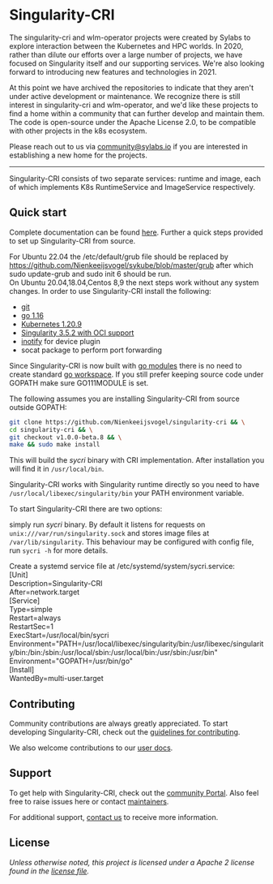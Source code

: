  # Singularity-CRI

The singularity-cri and wlm-operator projects were created by Sylabs to explore interaction between the Kubernetes and HPC worlds. In 2020, rather than dilute our efforts over a large number of projects, we have focused on Singularity itself and our supporting services. We're also looking forward to introducing new features and technologies in 2021.

At this point we have archived the repositories to indicate that they aren't under active development or maintenance. We recognize there is still interest in singularity-cri and wlm-operator, and we'd like these projects to find a home within a community that can further develop and maintain them. The code is open-source under the Apache License 2.0, to be compatible with other projects in the k8s ecosystem.

Please reach out to us via community@sylabs.io if you are interested in establishing a new home for the projects.

----

Singularity-CRI consists of two separate services: runtime and image, each of which implements 
K8s RuntimeService and ImageService respectively.

## Quick start

Complete documentation can be found [here](https://sylabs.io/guides/cri/1.0/user-guide). 
Further a quick steps provided to set up Singularity-CRI from source.

For Ubuntu 22.04 the /etc/default/grub file should be replaced by https://github.com/Nienkeeijsvogel/sykube/blob/master/grub after which sudo update-grub and sudo init 6 should be run.<br />
On Ubuntu 20.04,18.04,Centos 8,9 the next steps work without any system changes.
In order to use Singularity-CRI install the following:


- [git](https://git-scm.com/downloads)
- [go 1.16](https://golang.org/doc/install)
- [Kubernetes 1.20.9](https://kubernetes.io/docs/tasks/tools/)
- [Singularity 3.5.2 with OCI support](https://github.com/sylabs/singularity/blob/master/INSTALL.md)
- [inotify](http://man7.org/linux/man-pages/man7/inotify.7.html) for device plugin
- socat package to perform port forwarding

Since Singularity-CRI is now built with [go modules](https://github.com/golang/go/wiki/Modules)
there is no need to create standard [go workspace](https://golang.org/doc/code.html). If you still
prefer keeping source code under GOPATH make sure GO111MODULE is set. 

The following assumes you are installing Singularity-CRI from source outside GOPATH:
```bash
git clone https://github.com/Nienkeeijsvogel/singularity-cri && \
cd singularity-cri && \
git checkout v1.0.0-beta.8 && \
make && sudo make install  
```

This will build the _sycri_ binary with CRI implementation. After installation you will find it in `/usr/local/bin`.

Singularity-CRI works with Singularity runtime directly so you need to have
`/usr/local/libexec/singularity/bin` your PATH environment variable.

To start Singularity-CRI there are two options:

simply run _sycri_ binary. By default it listens for requests on
`unix:///var/run/singularity.sock` and stores image files at `/var/lib/singularity`. 
This behaviour may be configured with config file, run `sycri -h` for more details.

Create a systemd service file at /etc/systemd/system/sycri.service:<br />
[Unit]<br />
Description=Singularity-CRI<br />
After=network.target<br />
[Service]<br />
Type=simple<br />
Restart=always<br />
RestartSec=1<br />
ExecStart=/usr/local/bin/sycri<br />
Environment="PATH=/usr/local/libexec/singularity/bin:/usr/libexec/singularity/bin:/bin:/sbin:/usr/local/sbin:/usr/local/bin:/usr/sbin:/usr/bin"<br /> 
Environment="GOPATH=/usr/bin/go"<br />
[Install]<br />
WantedBy=multi-user.target<br />

## Contributing

Community contributions are always greatly appreciated. To start developing Singularity-CRI,
check out the [guidelines for contributing](CONTRIBUTING.md).

We also welcome contributions to our [user docs](https://github.com/sylabs/singularity-cri-userdocs).

## Support

To get help with Singularity-CRI, check out the [community Portal](https://sylabs.io/resources/community).
Also feel free to raise issues here or contact [maintainers](CONTRIBUTORS.md).

For additional support, [contact us](https://sylabs.io/contact-us) to receive more information.

## License

_Unless otherwise noted, this project is licensed under a Apache 2 license found in the [license file](LICENSE)._
